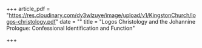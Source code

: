 +++
article_pdf = "https://res.cloudinary.com/dy3wlzuye/image/upload/v1/KingstonChurch/logos-christology.pdf"
date = ""
title = "Logos Christology and the Johannine Prologue: Confessional Identification and Function"

+++
